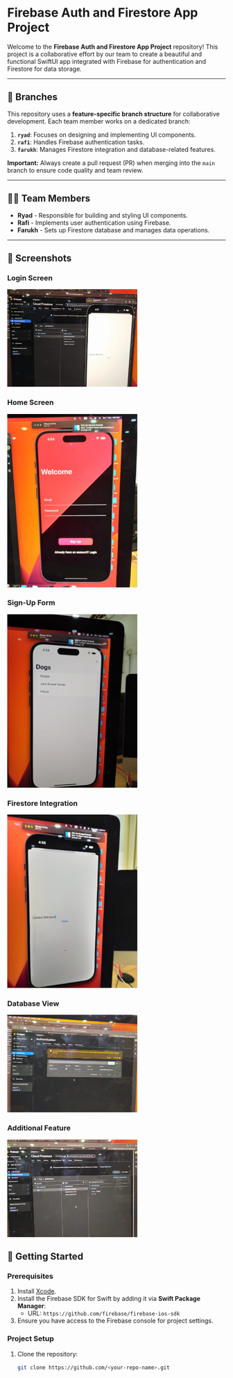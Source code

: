 # Firebase Auth and Firestore App Project

Welcome to the **Firebase Auth and Firestore App Project** repository! This project is a collaborative effort by our team to create a beautiful and functional SwiftUI app integrated with Firebase for authentication and Firestore for data storage.

---

## 📂 Branches
This repository uses a **feature-specific branch structure** for collaborative development. Each team member works on a dedicated branch:

1. **`ryad`**: Focuses on designing and implementing UI components.
2. **`rafi`**: Handles Firebase authentication tasks.
3. **`farukh`**: Manages Firestore integration and database-related features.

**Important:** Always create a pull request (PR) when merging into the `main` branch to ensure code quality and team review.

---

## 👩‍💻 Team Members
- **Ryad** - Responsible for building and styling UI components.
- **Rafi** - Implements user authentication using Firebase.
- **Farukh** - Sets up Firestore database and manages data operations.

---
## 📸 Screenshots

### Login Screen
<img src="Images/IMG-20241201-WA0002.jpg" alt="Login Screen" width="300"/>

### Home Screen
<img src="Images/IMG-20241201-WA0003.jpg" alt="Home Screen" width="300"/>

### Sign-Up Form
<img src="Images/IMG-20241201-WA0004.jpg" alt="Sign-Up Form" width="300"/>

### Firestore Integration
<img src="Images/IMG-20241201-WA0005.jpg" alt="Firestore Integration" width="300"/>

### Database View
<img src="Images/IMG-20241201-WA0006.jpg" alt="Database View" width="300"/>

### Additional Feature
<img src="Images/IMG-20241201-WA0007.jpg" alt="Additional Feature" width="300"/>

## 🚀 Getting Started

### Prerequisites
1. Install [Xcode](https://developer.apple.com/xcode/).
2. Install the Firebase SDK for Swift by adding it via **Swift Package Manager**:
   - URL: `https://github.com/firebase/firebase-ios-sdk`
3. Ensure you have access to the Firebase console for project settings.

### Project Setup
1. Clone the repository:
   ```bash
   git clone https://github.com/<your-repo-name>.git
